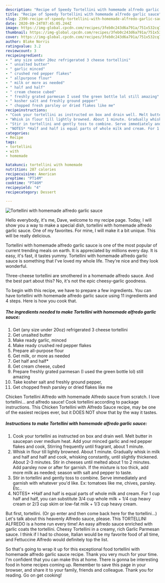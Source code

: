 ```yaml
---
description: "Recipe of Speedy Tortellini with homemade alfredo garlic sauce"
title: "Recipe of Speedy Tortellini with homemade alfredo garlic sauce"
slug: 2390-recipe-of-speedy-tortellini-with-homemade-alfredo-garlic-sauce
date: 2020-09-24T07:45:05.244Z
image: https://img-global.cpcdn.com/recipes/3feb0c243d6a791a/751x532cq70/tortellini-with-homemade-alfredo-garlic-sauce-recipe-main-photo.jpg
thumbnail: https://img-global.cpcdn.com/recipes/3feb0c243d6a791a/751x532cq70/tortellini-with-homemade-alfredo-garlic-sauce-recipe-main-photo.jpg
cover: https://img-global.cpcdn.com/recipes/3feb0c243d6a791a/751x532cq70/tortellini-with-homemade-alfredo-garlic-sauce-recipe-main-photo.jpg
author: Blake Norris
ratingvalue: 3.2
reviewcount: 3
recipeingredient:
- " any size under 20oz refrigerated 3 cheese tortellini"
- " unsalted butter"
- " garlic minced"
- " crushed red pepper flakes"
- " allpurpose flour"
- " milk or more as needed"
- " half and half"
- " cream cheese cubed"
- " freshly grated parmesan I used the green bottle lol still amazing"
- " kosher salt and freshly ground pepper"
- " chopped fresh parsley or dried flakes like me"
recipeinstructions:
- "Cook your tortellini as instructed on box and drain well. Melt butter in saucepan over medium heat. Add your minced garlic and red pepper flakes and cook, Stirring frequently until fragrant, about 1 minute."
- "Whisk in flour till lightly browned. About 1 minute. Gradually whisk in milk and half and half and cook, whisking constantly, until slightly thickened. About 2-3 minutes. Stir in cheeses until melted about 1 to 2 minutes. Add parsley now or after for garnish. If the mixture is too thick, add more milk as needed; season with salt and pepper to taste."
- "Stir in tortellini and gently toss to combine. Serve immediately and garnish with whatever you&#39;d like. Ex: tomatoes like me, chives, parsley. Etc.."
- "NOTES* *Half and half is equal parts of whole milk and cream. For 1 cup half and half, you can substitute 3/4 cup whole milk + 1/4 cup heavy cream or 2/3 cup skim or low-fat milk + 1/3 cup heavy cream."
categories:
- Recipe
tags:
- tortellini
- with
- homemade

katakunci: tortellini with homemade 
nutrition: 287 calories
recipecuisine: American
preptime: "PT14M"
cooktime: "PT46M"
recipeyield: "4"
recipecategory: Dessert

---
```



![Tortellini with homemade alfredo garlic sauce](https://img-global.cpcdn.com/recipes/3feb0c243d6a791a/751x532cq70/tortellini-with-homemade-alfredo-garlic-sauce-recipe-main-photo.jpg)

Hello everybody, it's me, Dave, welcome to my recipe page. Today, I will show you a way to make a special dish, tortellini with homemade alfredo garlic sauce. One of my favorites. For mine, I will make it a bit unique. This will be really delicious.

Tortellini with homemade alfredo garlic sauce is one of the most popular of current trending meals on earth. It is appreciated by millions every day. It is easy, it's fast, it tastes yummy. Tortellini with homemade alfredo garlic sauce is something that I've loved my whole life. They're nice and they look wonderful.

Three-cheese tortellini are smothered in a homemade alfredo sauce. And the best part about this? No, it&#39;s not the epic cheesy-garlic goodness.


To begin with this recipe, we have to prepare a few ingredients. You can have tortellini with homemade alfredo garlic sauce using 11 ingredients and 4 steps. Here is how you cook that.

<!--inarticleads1-->

##### The ingredients needed to make Tortellini with homemade alfredo garlic sauce:

1. Get  (any size under 20oz) refrigerated 3 cheese tortellini
1. Get  unsalted butter
1. Make ready  garlic, minced
1. Make ready  crushed red pepper flakes
1. Prepare  all-purpose flour
1. Get  milk, or more as needed
1. Get  half and half*
1. Get  cream cheese, cubed
1. Prepare  freshly grated parmesan (I used the green bottle lol) still amazing
1. Take  kosher salt and freshly ground pepper,
1. Get  chopped fresh parsley or dried flakes like me


Chicken Tortellini Alfredo with homemade Alfredo sauce from scratch. I love tortellini… and alfredo sauce! Cook tortellini according to package instructions. This Chicken Tortellini with Alfredo Sauce recipe, may be one of the easiest recipes ever, but it DOES NOT show that by the way it tastes. 

<!--inarticleads2-->

##### Instructions to make Tortellini with homemade alfredo garlic sauce:

1. Cook your tortellini as instructed on box and drain well. Melt butter in saucepan over medium heat. Add your minced garlic and red pepper flakes and cook, Stirring frequently until fragrant, about 1 minute.
1. Whisk in flour till lightly browned. About 1 minute. Gradually whisk in milk and half and half and cook, whisking constantly, until slightly thickened. About 2-3 minutes. Stir in cheeses until melted about 1 to 2 minutes. Add parsley now or after for garnish. If the mixture is too thick, add more milk as needed; season with salt and pepper to taste.
1. Stir in tortellini and gently toss to combine. Serve immediately and garnish with whatever you&#39;d like. Ex: tomatoes like me, chives, parsley. Etc..
1. NOTES* *Half and half is equal parts of whole milk and cream. For 1 cup half and half, you can substitute 3/4 cup whole milk + 1/4 cup heavy cream or 2/3 cup skim or low-fat milk + 1/3 cup heavy cream.


But first, tortellini. (Or go enter and then come back here for the tortellini…) Let&#39;s talk about this heavenly Alfredo sauce, please. This TORTELLINI ALFREDO is a home run every time! An easy alfredo sauce enriched with garlic coats the tortellini. Cheesy Tortellini in a creamy, rich Garlic Parmesan sauce. I think if I had to choose, Italian would be my favorite food of all time, and Fettuccine Alfredo would definitely top the list. 

So that's going to wrap it up for this exceptional food tortellini with homemade alfredo garlic sauce recipe. Thank you very much for your time. I'm confident that you can make this at home. There is gonna be interesting food in home recipes coming up. Remember to save this page in your browser, and share it to your family, friends and colleague. Thank you for reading. Go on get cooking!
